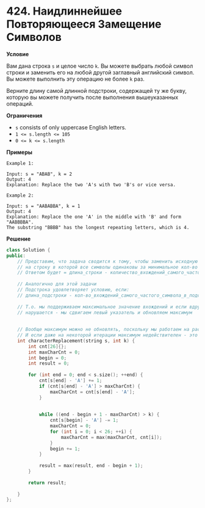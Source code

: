# 424. Наидлиннейшее Повторяющееся Замещение Символов

**Условие**

Вам дана строка `s` и целое число `k`. Вы можете выбрать любой символ строки и заменить его на любой другой заглавный английский символ. Вы можете выполнить эту операцию не более `k` раз.

Верните длину самой длинной подстроки, содержащей ту же букву, которую вы можете получить после выполнения вышеуказанных операций.

**Ограничения**
- `s` consists of only uppercase English letters.
- `1 <= s.length <= 105`
- `0 <= k <= s.length`


**Примеры**
```
Example 1:

Input: s = "ABAB", k = 2
Output: 4
Explanation: Replace the two 'A's with two 'B's or vice versa.

Example 2:

Input: s = "AABABBA", k = 1
Output: 4
Explanation: Replace the one 'A' in the middle with 'B' and form "AABBBBA".
The substring "BBBB" has the longest repeating letters, which is 4.
```


**Решение**

```C++
class Solution {
public:
    // Представим, что задача сводится к тому, чтобы заменить исходную строку
    // на строку в которой все символы одинаковы за минимальное кол-во изменений
    // Ответом будет = длина_строки - количество_вхождений_самого_частого_символа
    
    // Аналогично для этой задачи
    // Подстрока удовлетворяет условию, если: 
    // длина_подстроки - кол-во_вхождений_самого_частого_символа_в_подстроке <= k
    
    // Т.о. мы поддерживаем максимальное значение вхождений и если вдруг, условие окна 
    // нарушается - мы сдвигаем левый указатель и обновляем максимум
    
    
    // Вообще максимум можно не обновлять, поскольку мы работаем на расширение окна
    // И если даже на некоторой итерации максимум недействителен - это не важно
    int characterReplacement(string s, int k) {
        int cnt[26]{};
        int maxCharCnt = 0;
        int begin = 0;
        int result = 0;
        
        for (int end = 0; end < s.size(); ++end) {
            cnt[s[end] - 'A'] += 1;
            if (cnt[s[end] - 'A'] > maxCharCnt) {
                maxCharCnt = cnt[s[end] - 'A'];
            }
            
        
            while ((end - begin + 1 - maxCharCnt) > k) {
                cnt[s[begin] - 'A'] -= 1;
                maxCharCnt = 0;
                for (int i = 0; i < 26; ++i) {
                    maxCharCnt = max(maxCharCnt, cnt[i]);
                }
                begin += 1;
            }
            
            result = max(result, end - begin + 1);
        }
        
        return result;
        
    }
};
```






 


 


